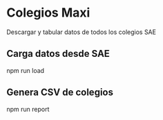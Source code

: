 # Colegios Maxi
Descargar y tabular datos de todos los colegios SAE

## Carga datos desde SAE
npm run load

## Genera CSV de colegios
npm run report
